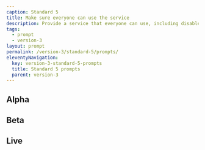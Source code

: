 ```yaml
---
caption: Standard 5
title: Make sure everyone can use the service
description: Provide a service that everyone can use, including disabled people and people with other legally protected characteristics. And people who do not have access to the internet or lack the skills or confidence to use it.
tags:
  - prompt
  - version-3
layout: prompt
permalink: /version-3/standard-5/prompts/
eleventyNavigation:
  key: version-3-standard-5-prompts
  title: Standard 5 prompts
  parent: version-3
---
```


## Alpha

## Beta

## Live
